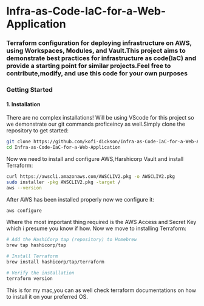 # Infra-as-Code-IaC-for-a-Web-Application
### **Terraform configuration for deploying infrastructure on AWS, using Workspaces, Modules, and Vault.This project aims to demonstrate best practices for infrastructure as code(IaC) and provide a starting point for similar projects.Feel free to contribute,modify, and use this code for your own purposes**
### **Getting Started**
#### **1. Installation**
There are no complex installations! Will be using VScode for this project so we demonstrate our git commands proficeincy as well.Simply clone the repository to get started:
```bash
git clone https://github.com/kofi-dickson/Infra-as-Code-IaC-for-a-Web-Application
cd Infra-as-Code-IaC-for-a-Web-Application
```
Now we need to install and configure AWS,Harshicorp Vault and install Terraform:
```bash
curl https://awscli.amazonaws.com/AWSCLIV2.pkg -o AWSCLIV2.pkg
sudo installer -pkg AWSCLIV2.pkg -target /
aws --version
```
After AWS has been installed properly now we configure it:
```bash
aws configure
```
Where the most important thing required is the AWS Access and Secret Key which i presume you know if how.
Now we move to installing Terraform:
```bash
# Add the HashiCorp tap (repository) to Homebrew
brew tap hashicorp/tap

# Install Terraform
brew install hashicorp/tap/terraform

# Verify the installation
terraform version
```
This is for my mac,you can as well check terraform documentations on how to install it on your preferred OS.




